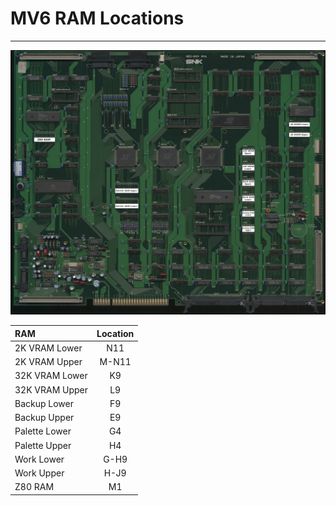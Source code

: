# MV6 RAM Locations
---

![mv6 ram locations](images/mv6_ram.jpg)

|      RAM       | Location |
| :------------- | :------: |
| 2K VRAM Lower  |      N11 |
| 2K VRAM Upper  |    M-N11 |
| 32K VRAM Lower |       K9 |
| 32K VRAM Upper |       L9 |
| Backup Lower   |       F9 |
| Backup Upper   |       E9 |
| Palette Lower  |       G4 |
| Palette Upper  |       H4 |
| Work Lower     |     G-H9 |
| Work Upper     |     H-J9 |
| Z80 RAM        |       M1 |
